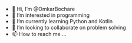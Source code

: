 - 👋 Hi, I’m @OmkarBochare
- 👀 I’m interested in programming
- 🌱 I’m currently learning Python and Kotlin
- 💞️ I’m looking to collaborate on problem solving
- 📫 How to reach me ...

<!---
OmkarBochare/OmkarBochare is a ✨ special ✨ repository because its `README.md` (this file) appears on your GitHub profile.
You can click the Preview link to take a look at your changes.
--->
